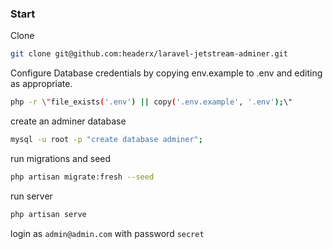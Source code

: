 ### Start

Clone
```bash
git clone git@github.com:headerx/laravel-jetstream-adminer.git
```
Configure Database credentials by copying env.example to .env and editing as appropriate.
```bash
php -r \"file_exists('.env') || copy('.env.example', '.env');\"
```
create an adminer database

```bash
mysql -u root -p "create database adminer";
```

run migrations and seed
```bash
php artisan migrate:fresh --seed
```

run server 
```bash
php artisan serve
```

login as `admin@admin.com` with password `secret`
